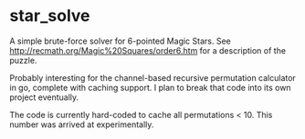 star_solve
==========

A simple brute-force solver for 6-pointed Magic Stars.  See http://recmath.org/Magic%20Squares/order6.htm for a description of the puzzle.

Probably interesting for the channel-based recursive permutation calculator in go, complete with caching support.
I plan to break that code into its own project eventually.

The code is currently hard-coded to cache all permutations < 10.  This number was arrived at experimentally.

